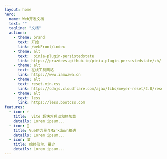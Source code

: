 ```yaml
---
layout: home
hero:
  name: Web开发文档
  text: ""
  tagline: "文档"
  actions:
    - theme: brand
      text: 开始
      link: /webFront/index
    - theme: alt
      text:  pinia-plugin-persistedstate
      link: https://prazdevs.github.io/pinia-plugin-persistedstate/zh/
    - theme: alt
      text: 在线工具网站
      link: https://www.iamwawa.cn
    - theme: alt
      text: reset.min.css
      link: https://cdnjs.cloudflare.com/ajax/libs/meyer-reset/2.0/reset.min.css
    - theme: alt
      text: less
      link: https://less.bootcss.com
features:
  - icon: ⚡️
    title:  vite 超快冷启动和热加载
    details: Lorem ipsum...
  - icon: 🖖
    title: Vue的力量与Markdown相遇
    details: Lorem ipsum...
  - icon: 🛠️
    title: 始终简单、最少
    details: Lorem ipsum...
---
```

<style>
:root {
  --vp-home-hero-name-color: transparent;
  --vp-home-hero-name-background: -webkit-linear-gradient(120deg, #bd34fe, #41d1ff);
}
</style>